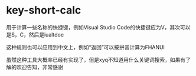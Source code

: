 # key-short-calc

用于计算一些名称的快捷键，例如Visual Studio Code的快捷键应为V，其次可以是S，C，然后是iualtdoe

这种规则也可以应用到中文上，例如“返回”可以按拼音计算为FHANUI

虽然这种工具大概率已经有实现了，但是xyq不知道用什么关键词搜索，如果有了解的欢迎告知，非常感谢
